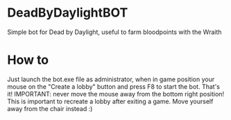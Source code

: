 # DeadByDaylightBOT
Simple bot for Dead by Daylight, useful to farm bloodpoints with the Wraith

# How to
Just launch the bot.exe file as administrator, when in game position your mouse on the "Create a lobby" button and press F8 to start the bot. That's it!
IMPORTANT: never move the mouse away from the bottom right position! This is important to recreate a lobby after exiting a game. Move yourself away from the chair instead :)
